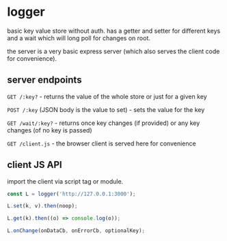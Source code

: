# logger

basic key value store without auth. has a getter and setter for different keys and a wait which will long poll for changes on root.

the server is a very basic express server (which also serves the client code for convenience).

## server endpoints

`GET /:key?` - returns the value of the whole store or just for a given key

`POST /:key` (JSON body is the value to set) - sets the value for the key

`GET /wait/:key?` - returns once key changes (if provided) or any key changes (of no key is passed)

`GET /client.js` - the browser client is served here for convenience

## client JS API

import the client via script tag or module.

```javascript
const L = logger('http://127.0.0.1:3000');

L.set(k, v).then(noop);

L.get(k).then((o) => console.log(o));

L.onChange(onDataCb, onErrorCb, optionalKey);
```
